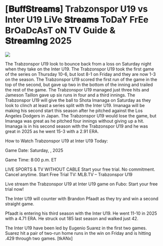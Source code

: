 #  [𝐁𝐮𝐟𝐟𝐒𝐭𝐫𝐞𝐚𝐦𝐬] Trabzonspor U19 vs Inter U19 LiVe 𝐒𝐭𝐫𝐞𝐚𝐦𝐬 ToDaY FrEe BrOaDcAsT oN TV Guide & 𝐒𝐭𝐫𝐞𝐚𝐦𝐢𝐧𝐠  2025  
  
  
[![](https://i.imgur.com/qSNzIqt.png)](https://movie.rssnews.media/ltUsjcarq.php)  
  
The Trabzonspor U19 look to bounce back from a loss on Saturday night when they take on the Inter U19. The Trabzonspor U19 took the first game of the series on Thursday 10-6, but lost 8-1 on Friday and they are now 1-3 on the season. The Trabzonspor U19 scored the first run of the game in the top of the second, but gave up two in the bottom of the inning and trailed the rest of the game. The Trabzonspor U19 managed just three hits and Jameson Taillon gave up six runs in four and a third innings. The Trabzonspor U19 will give the ball to Shota Imanaga on Saturday as they look to clinch at least a series split with the Inter U19. Imanaga will be making his second start this season after he pitched against the Los Angeles Dodgers in Japan. The Trabzonspor U19 would lose the game, but Imanaga was great as he pitched four innings without giving up a hit. Imanaga is in his second season with the Trabzonspor U19 and he was great in 2025 as he went 15-3 with a 2.91 ERA.

How to Watch Trabzonspor U19 at Inter U19 Today:

Game Date: Saturday, , 2025

Game Time: 8:00 p.m. ET

LIVE SPORTS & TV WITHOUT CABLE
Start your free trial. No commitment. Cancel anytime.
Start Free Trial
TV: MLB.TV – Trabzonspor U19

Live stream the Trabzonspor U19 at Inter U19 game on Fubo: Start your free trial now!

The Inter U19 will counter with Brandon Pfaadt as they try and win a second straight game.

Pfaadt is entering his third season with the Inter U19. He went 11-10 in 2025 with a 4.71 ERA. He struck out 185 last season and walked just 42.

The Inter U19 have been led by Eugenio Suarez in the first two games. Suarez hit a pair of two-run home runs in the win on Friday and is hitting .429 through two games. [tkANx]